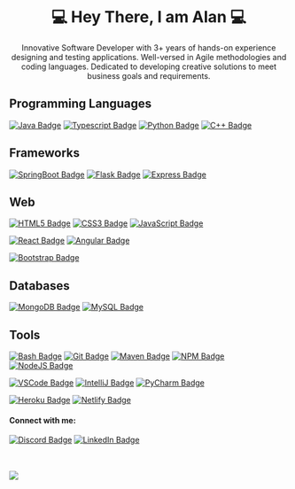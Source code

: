 
<div >

<div align="center">

# 💻 Hey There, I am Alan 💻

Innovative Software Developer with 3+ years of hands-on experience designing and testing applications. Well-versed in Agile methodologies and coding languages. Dedicated to developing creative solutions to meet business goals and requirements.
</div>

## Programming Languages

[![Java Badge](https://img.shields.io/badge/-Java-ED8B00?style=for-the-badge&logo=openjdk&logoColor=FFFFFF)](#)
[![Typescript Badge](https://img.shields.io/badge/-TypeScript-3178c6?style=for-the-badge&logo=typescript&logoColor=FFFFFF)](#)
[![Python Badge](https://img.shields.io/badge/-Python-ffd43d?style=for-the-badge&logo=Python&logoColor=000000)](#)
[![C++ Badge](https://img.shields.io/badge/-C%2B%2B-00589c?style=for-the-badge&logo=C%2B%2B&&logoColor=FFFFFF)](#)


## Frameworks

[![SpringBoot Badge](https://img.shields.io/badge/-SpringBoot-6db343?style=for-the-badge&logo=SpringBoot&logoColor=FFFFFF)](#)
[![Flask Badge](https://img.shields.io/badge/-Flask-000000?style=for-the-badge&logo=flask&logoColor=FFFFFF)](#)
[![Express Badge](https://img.shields.io/badge/-ExpressJS-f0db4e?style=for-the-badge&logo=express&logoColor=000000)](#)

## Web

[![HTML5 Badge](https://img.shields.io/badge/-html-E34F26?style=for-the-badge&logo=html5&logoColor=FFFFFF)](#)
[![CSS3 Badge](https://img.shields.io/badge/-CSS-1572B6?style=for-the-badge&logo=css3&logoColor=FFFFFF)](#)
[![JavaScript Badge](https://img.shields.io/badge/-Javascript-f0db4e?style=for-the-badge&logo=javascript&logoColor=000000)](#)

[![React Badge](https://img.shields.io/badge/-React-61DBFB?style=for-the-badge&logo=react&logoColor=000000)](#)
[![Angular Badge](https://img.shields.io/badge/-Angular-c3002f?style=for-the-badge&logo=Angular&logoColor=FFFFFF)](#)


[![Bootstrap Badge](https://img.shields.io/badge/-Bootstrap-563D7C?style=for-the-badge&logo=bootstrap&logoColor=FFFFFF)](#)



## Databases

[![MongoDB Badge](https://img.shields.io/badge/-mongodb-4EA94B?style=for-the-badge&logo=mongodb&logoColor=FFFFFF)](#)
[![MySQL Badge](https://img.shields.io/badge/-MySQL-005C84?style=for-the-badge&logo=mysql&logoColor=FFFFFF)](#)

## Tools

[![Bash Badge](https://img.shields.io/badge/-Bash-FFFFFF?style=for-the-badge&logo=gnu-bash&logoColor=000000)](#)
[![Git Badge](https://img.shields.io/badge/-Git-E44C30?style=for-the-badge&logo=git&logoColor=FFFFFF)](#)
[![Maven Badge](https://img.shields.io/badge/-Maven-a6215a?style=for-the-badge&logo=apachemaven&logoColor=FFFFFF)](#)
[![NPM Badge](https://img.shields.io/badge/-NPM-e32e37?style=for-the-badge&logo=npm&logoColor=FFFFFF)](#)
[![NodeJS Badge](https://img.shields.io/badge/-NodeJS-458b43?style=for-the-badge&logo=node%2Ejs&logoColor=FFFFFF)](#)

[![VSCode Badge](https://img.shields.io/badge/-VS_Code-0078D4?style=for-the-badge&logo=visual%20studio%20code&logoColor=FFFFFF)](#)
[![IntelliJ Badge](https://img.shields.io/badge/-IntelliJ-fe315c?style=for-the-badge&logo=intellij-idea&logoColor=FFFFFF)](#)
[![PyCharm Badge](https://img.shields.io/badge/-PyCharm-fbf849?style=for-the-badge&logo=pycharm&logoColor=000000)](#)

[![Heroku Badge](https://img.shields.io/badge/-Heroku-430098?style=for-the-badge&logo=heroku&logoColor=FFFFFF)](#)
[![Netlify Badge](https://img.shields.io/badge/-Netlify-00C7B7?style=for-the-badge&logo=netlify&logoColor=FFFFFF)](#)




#### Connect with me:
[![Discord Badge](https://img.shields.io/badge/-Discord-7289DA?style=for-the-badge&logo=Discord&logoColor=FFFFFF)](discordapp.com/users/768987740430663711)
[![LinkedIn Badge](https://img.shields.io/badge/-LinkedIn-0077B5?style=for-the-badge&logo=Discord&logoColor=FFFFFF)](https://www.linkedin.com/in/alan-ngo-77338a150/)

<!-- <a href = "https://stackoverflow.com/users/12383616/alan">
<img src = "src/stackoverflow.jpg" width ="35px" height="35px"></a> -->
<br>
 <br />


<a href="https://github.com/alanngo">
  <img align="center" src="https://github-readme-stats.vercel.app/api/top-langs/?username=alanngo&hide=typescript,html&title_color=ffffff&text_color=c9cacc&icon_color=2bbc8a&bg_color=1d1f21" />

</div>